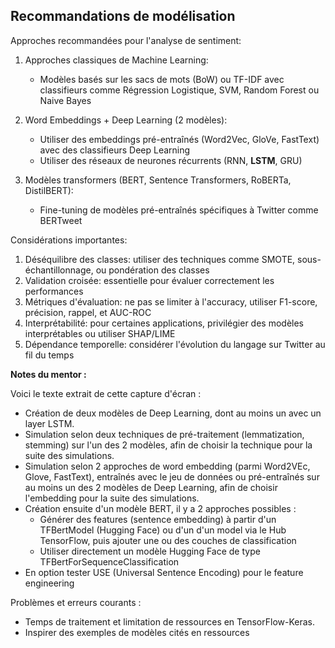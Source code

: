 ## Recommandations de modélisation

Approches recommandées pour l'analyse de sentiment:

1. Approches classiques de Machine Learning:
   - Modèles basés sur les sacs de mots (BoW) ou TF-IDF avec classifieurs comme Régression Logistique, SVM, Random Forest ou Naive Bayes

2. Word Embeddings + Deep Learning (2 modèles):
   - Utiliser des embeddings pré-entraînés (Word2Vec, GloVe, FastText) avec des classifieurs Deep Learning
   - Utiliser des réseaux de neurones récurrents (RNN, **LSTM**, GRU)

3. Modèles transformers (BERT, Sentence Transformers, RoBERTa, DistilBERT):
   - Fine-tuning de modèles pré-entraînés spécifiques à Twitter comme BERTweet

Considérations importantes:

1. Déséquilibre des classes: utiliser des techniques comme SMOTE, sous-échantillonnage, ou pondération des classes
2. Validation croisée: essentielle pour évaluer correctement les performances
3. Métriques d'évaluation: ne pas se limiter à l'accuracy, utiliser F1-score, précision, rappel, et AUC-ROC
4. Interprétabilité: pour certaines applications, privilégier des modèles interprétables ou utiliser SHAP/LIME
5. Dépendance temporelle: considérer l'évolution du langage sur Twitter au fil du temps


**Notes du mentor :**

Voici le texte extrait de cette capture d'écran :

- Création de deux modèles de Deep Learning, dont au moins un avec un layer LSTM.
- Simulation selon deux techniques de pré-traitement (lemmatization, stemming) sur l'un des 2 modèles, afin de choisir la technique pour la suite des simulations.
- Simulation selon 2 approches de word embedding (parmi Word2VEc, Glove, FastText), entraînés avec le jeu de données ou pré-entraînés sur au moins un des 2 modèles de Deep Learning, afin de choisir l'embedding pour la suite des simulations.
- Création ensuite d'un modèle BERT, il y a 2 approches possibles :
  - Générer des features (sentence embedding) à partir d'un TFBertModel (Hugging Face) ou d'un d'un model via le Hub TensorFlow, puis ajouter une ou des couches de classification
  - Utiliser directement un modèle Hugging Face de type TFBertForSequenceClassification
- En option tester USE (Universal Sentence Encoding) pour le feature engineering

Problèmes et erreurs courants :
- Temps de traitement et limitation de ressources en TensorFlow-Keras.
- Inspirer des exemples de modèles cités en ressources
